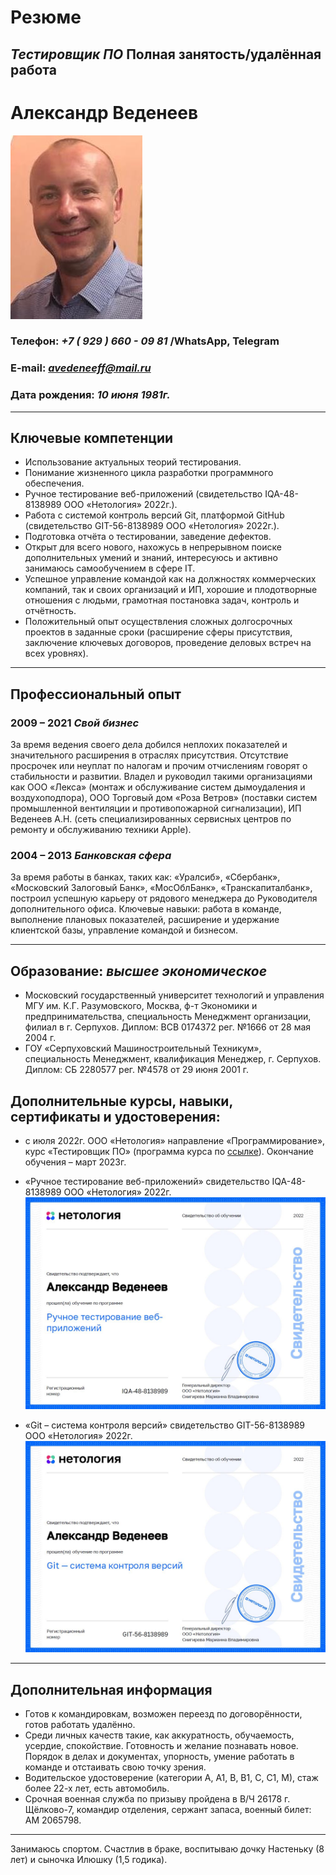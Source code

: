# **Резюме**
## **_Тестировщик ПО_** Полная занятость/удалённая работа

# Александр Веденеев
![My photo](Myphoto.jpg "Александр Веденеев")

### Телефон: ***+7 ( 929 ) 660 - 09 81*** /WhatsApp, Telegram
### E-mail: ***avedeneeff@mail.ru***
### Дата рождения: ***10 июня 1981г.***
***
## **Ключевые компетенции**
- Использование актуальных теорий тестирования.  
- Понимание жизненного цикла разработки программного обеспечения.
- Ручное тестирование веб-приложений (свидетельство IQA-48-8138989 ООО «Нетология» 2022г.).
- Работа с системой контроль версий Git, платформой GitHub (свидетельство GIT-56-8138989 ООО «Нетология» 2022г.).
- Подготовка отчёта о тестировании, заведение дефектов.
- Открыт для всего нового, нахожусь в непрерывном поиске дополнительных умений и знаний, интересуюсь и активно занимаюсь самообучением в сфере IT.
- Успешное управление командой как на должностях коммерческих компаний, так и своих организаций и ИП, хорошие и плодотворные отношения с людьми, грамотная постановка задач, контроль и отчётность.
- Положительный опыт осуществления сложных долгосрочных проектов в заданные сроки (расширение сферы присутствия, заключение ключевых договоров, проведение деловых встреч на всех уровнях).
***
## **Профессиональный опыт**
### 2009 – 2021 **_Свой бизнес_**
За время ведения своего дела добился неплохих показателей и значительного расширения в отраслях присутствия. Отсутствие просрочек или неуплат по налогам и прочим отчислениям говорят о стабильности и развитии. Владел и руководил такими организациями как ООО «Лекса» (монтаж и обслуживание систем дымоудаления и воздухоподпора), ООО Торговый дом «Роза Ветров» (поставки систем промышленной вентиляции и противопожарной сигнализации), ИП Веденеев А.Н. (сеть специализированных сервисных центров по ремонту и обслуживанию техники Apple).

### 2004 – 2013 **_Банковская сфера_**
За время работы в банках, таких как: «Уралсиб», «Сбербанк», «Московский Залоговый Банк», «МосОблБанк», «Транскапиталбанк», построил успешную карьеру от рядового менеджера до Руководителя дополнительного офиса. Ключевые навыки: работа в команде, выполнение плановых показателей, расширение и удержание клиентской базы, управление командой и бизнесом.
***
## **Образование:** **_высшее экономическое_**
- Московский государственный университет технологий и управления МГУ им. К.Г. Разумовского, Москва, ф-т Экономики и предпринимательства, специальность Менеджмент организации, филиал в г. Серпухов. Диплом: ВСВ 0174372 рег. №1666 от 28 мая 2004 г.
- ГОУ «Серпуховский Машиностроительный Техникум», специальность Менеджмент, квалификация Менеджер, г. Серпухов. Диплом: СБ 2280577 рег. №4578 от 29 июня 2001 г.
## Дополнительные курсы, навыки, сертификаты и удостоверения:
- с июля 2022г. ООО «Нетология» направление «Программирование», курс «Тестировщик ПО» (программа курса по [ссылке](https://netology.ru/programs/qa)). Окончание обучения – март 2023г.

- «Ручное тестирование веб-приложений» свидетельство IQA-48-8138989 ООО «Нетология» 2022г.
![Htest](https://github.com/SKS81/Resume/blob/main/Svht.JPG?raw=true "Свидетельство IQA-48-8138989")
- «Git – система контроля версий» свидетельство GIT-56-8138989 ООО «Нетология» 2022г.
![Git](https://github.com/SKS81/Resume/blob/main/SvGit.JPG?raw=true "Свидетельство GIT-56-8138989")
***
## **Дополнительная информация**
- Готов к командировкам, возможен переезд по договорённости, готов работать удалённо.
- Среди личных качеств такие, как аккуратность, обучаемость, усердие, спокойствие. Готовность и желание познавать новое. Порядок в делах и документах, упорность, умение работать в команде и отстаивать свою точку зрения.
- Водительское удостоверение (категории А, А1, В, В1, С, С1, М), стаж более 22-х лет, есть автомобиль.
- Срочная военная служба по призыву пройдена в В/Ч 26178 г. Щёлково-7, командир отделения, сержант запаса, военный билет: АМ 2065798.
***
Занимаюсь спортом. Счастлив в браке, воспитываю дочку Настеньку (8 лет) и сыночка Илюшку (1,5 годика).
